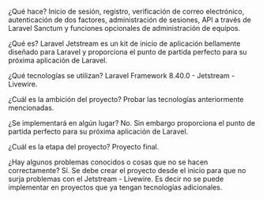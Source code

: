 ¿Qué hace?
Inicio de sesión, registro, verificación de correo electrónico, autenticación de dos factores, administración de sesiones, API a través de Laravel Sanctum y funciones opcionales de administración de equipos.

¿Qué es?
Laravel Jetstream es un kit de inicio de aplicación bellamente diseñado para Laravel y proporciona el punto de partida perfecto para su próxima aplicación de Laravel.

¿Qué tecnologías se utilizan?
Laravel Framework 8.40.0 - Jetstream - Livewire.

¿Cuál es la ambición del proyecto?
Probar las tecnologías anteriormente mencionadas. 

¿Se implementará en algún lugar?
No. Sin embargo proporciona el punto de partida perfecto para su próxima aplicación de Laravel.

¿Cuál es la etapa del proyecto?
Proyecto final.

¿Hay algunos problemas conocidos o cosas que no se hacen correctamente?
Sí. Se debe crear el proyecto desde el inicio para que no surja problemas con el Jetstream - Livewire.
Es decir no se puede implementar en proyectos que ya tengan tecnologías adicionales.